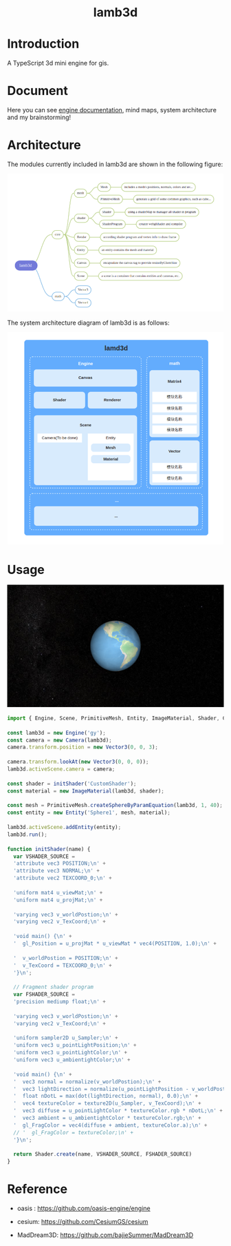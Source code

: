 <!-- PROJECT LOGO -->
<br />
<p align="center">
  <h1 align="center">lamb3d</h1>
</p>

<!-- ABOUT THE PROJECT -->

# Introduction

A TypeScript 3d mini engine for gis.

# Document

Here you can see [engine documentation](https://www.yuque.com/shengaoyang-rl1fl/apm3zh), mind maps, system architecture and my brainstorming!

# Architecture

The modules currently included in lamb3d are shown in the following figure:

![Engine Xmind](./images/lamb3d_xmind.png)

The system architecture diagram of lamb3d is as follows:

![Engine Architecture](./images/lamb3d_systemstruct.png)

# Usage

![Engine Architecture](./images/lamb3d_earth.png)

```js
import { Engine, Scene, PrimitiveMesh, Entity, ImageMaterial, Shader, Camera, Vector3 } from '../dist/index.esm.js';

const lamb3d = new Engine('gy');
const camera = new Camera(lamb3d);
camera.transform.position = new Vector3(0, 0, 3);

camera.transform.lookAt(new Vector3(0, 0, 0));
lamb3d.activeScene.camera = camera;

const shader = initShader('CustomShader');
const material = new ImageMaterial(lamb3d, shader);

const mesh = PrimitiveMesh.createSphereByParamEquation(lamb3d, 1, 40);
const entity = new Entity('Sphere1', mesh, material);

lamb3d.activeScene.addEntity(entity);
lamb3d.run();

function initShader(name) {
  var VSHADER_SOURCE = 
  'attribute vec3 POSITION;\n' + 
  'attribute vec3 NORMAL;\n' +
  'attribute vec2 TEXCOORD_0;\n' +

  'uniform mat4 u_viewMat;\n' + 
  'uniform mat4 u_projMat;\n' + 

  'varying vec3 v_worldPostion;\n' +  
  'varying vec2 v_TexCoord;\n' +

  'void main() {\n' + 
  '  gl_Position = u_projMat * u_viewMat * vec4(POSITION, 1.0);\n' + 

  '  v_worldPostion = POSITION;\n' + 
  '  v_TexCoord = TEXCOORD_0;\n' +
  '}\n';

  // Fragment shader program
  var FSHADER_SOURCE =
  'precision mediump float;\n' + 

  'varying vec3 v_worldPostion;\n' + 
  'varying vec2 v_TexCoord;\n' +

  'uniform sampler2D u_Sampler;\n' + 
  'uniform vec3 u_pointLightPosition;\n' + 
  'uniform vec3 u_pointLightColor;\n' + 
  'uniform vec3 u_ambientightColor;\n' + 

  'void main() {\n' + 
  '  vec3 normal = normalize(v_worldPostion);\n' + 
  '  vec3 lightDirection = normalize(u_pointLightPosition - v_worldPostion);\n' +
  '  float nDotL = max(dot(lightDirection, normal), 0.0);\n' +
  '  vec4 textureColor = texture2D(u_Sampler, v_TexCoord);\n' +
  '  vec3 diffuse = u_pointLightColor * textureColor.rgb * nDotL;\n' +
  '  vec3 ambient = u_ambientightColor * textureColor.rgb;\n' +
  '  gl_FragColor = vec4(diffuse + ambient, textureColor.a);\n' + 
  // '  gl_FragColor = textureColor;\n' + 
  '}\n';

  return Shader.create(name, VSHADER_SOURCE, FSHADER_SOURCE)
}
```

# Reference

- oasis : https://github.com/oasis-engine/engine

- cesium: https://github.com/CesiumGS/cesium

- MadDream3D: https://github.com/bajieSummer/MadDream3D
